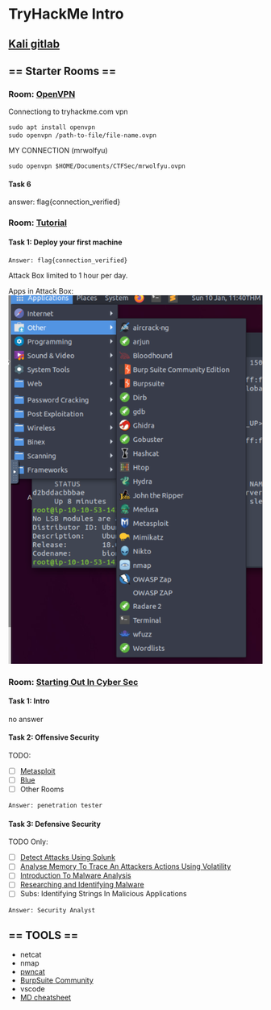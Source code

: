# TryHackMe Intro

## [Kali gitlab](https://gitlab.com/kalilinux/)

## == Starter Rooms ==

### Room: [OpenVPN](https://tryhackme.com/room/openvpn)

Connectiong to tryhackme.com vpn

```shell
sudo apt install openvpn
sudo openvpn /path-to-file/file-name.ovpn
```

MY CONNECTION (mrwolfyu)

```shell
sudo openvpn $HOME/Documents/CTFSec/mrwolfyu.ovpn
```

#### Task 6

answer: flag{connection_verified}

### Room: [Tutorial](https://tryhackme.com/room/tutorial)

#### Task 1: Deploy your first machine

```shell
Answer: flag{connection_verified}
```

Attack Box limited to 1 hour per day.

Apps in Attack Box:
![Apps in Attack Box](./AttackBoxApps1.png)

### Room: [Starting Out In Cyber Sec](https://tryhackme.com/room/startingoutincybersec)

#### Task 1: Intro

no answer

#### Task 2: Offensive Security

TODO:

* [ ] [Metasploit](https://tryhackme.com/room/rpmetasploit)
* [ ] [Blue](https://tryhackme.com/room/blue)
* [ ] Other Rooms
  
```sh
Answer: penetration tester
```

#### Task 3: Defensive Security

TODO Only:

* [ ] [Detect Attacks Using Splunk](https://tryhackme.com/room/bpsplunk)
* [ ] [Analyse Memory To Trace An Attackers Actions Using Volatility](https://tryhackme.com/room/bpvolatility)
* [ ] [Introduction To Malware Analysis](https://tryhackme.com/room/malmalintroductory)
* [ ] [Researching and Identifying Malware](https://tryhackme.com/room/malresearching)
* [ ] Subs: Identifying Strings In Malicious Applications

```sh
Answer: Security Analyst
```

## == TOOLS ==

* netcat
* nmap
* [pwncat](https://github.com/cytopia/pwncat[])
* [BurpSuite Community](https://portswigger.net/burp/communitydownload)
* vscode
* [MD cheatsheet](https://github.com/adam-p/markdown-here/wiki/Markdown-Cheatsheet)